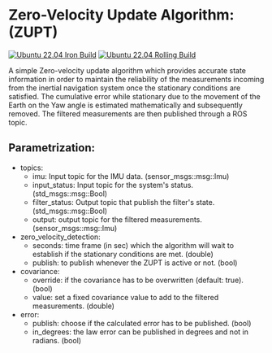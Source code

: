 # Zero-Velocity Update Algorithm: (ZUPT)

[![Ubuntu 22.04 Iron Build](https://github.com/Fixit-Davide/imu_zupt/actions/workflows/iron.yaml/badge.svg?branch=iron)](https://github.com/Fixit-Davide/imu_zupt/actions/workflows/iron.yaml)
[![Ubuntu 22.04 Rolling Build](https://github.com/Fixit-Davide/imu_zupt/actions/workflows/rolling.yaml/badge.svg?branch=iron)](https://github.com/Fixit-Davide/imu_zupt/actions/workflows/rolling.yaml)

A simple Zero-velocity update algorithm which provides accurate state information in order to maintain the reliability of the measurements incoming from the inertial navigation system once the stationary conditions are satisfied.
The cumulative error while stationary due to the movement of the Earth on the Yaw angle is estimated mathematically and subsequently removed. The filtered measurements are then published through a ROS topic.

## Parametrization:
- topics:
    - imu: Input topic for the IMU data. (sensor_msgs::msg::Imu)
    - input_status: Input topic for the system's status. (std_msgs::msg::Bool)
    - filter_status: Output topic that publish the filter's state. (std_msgs::msg::Bool)
    - output: output topic for the filtered measurements. (sensor_msgs::msg::Imu)
- zero_velocity_detection: 
    - seconds: time frame (in sec) which the algorithm will wait to establish if the stationary conditions are met. (double) 
    - publish: to publish whenever the ZUPT is active or not. (bool)
- covariance: 
    - override: if the covariance has to be overwritten (default: true). (bool)
    - value: set a fixed covariance value to add to the filtered measurements. (double)
- error:  
    - publish: choose if the calculated error has to be published. (bool)
    - in_degrees: the Iaw error can be published in degrees and not in radians. (bool) 
